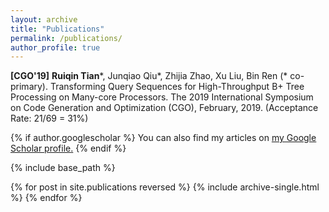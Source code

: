 ```yaml
---
layout: archive
title: "Publications"
permalink: /publications/
author_profile: true
---
```

<!-- <span style="color:gold">[CGO'19]</span> -->

**[CGO'19]** **Ruiqin Tian**\*, Junqiao Qiu\*, Zhijia Zhao, Xu Liu, Bin Ren (\* co-primary). Transforming Query Sequences for High-Throughput B+ Tree Processing on Many-core Processors. The 2019 International Symposium on Code Generation and Optimization (CGO), February, 2019. (Acceptance Rate: 21/69 = 31%)


{% if author.googlescholar %}
  You can also find my articles on <u><a href="{{author.googlescholar}}">my Google Scholar profile</a>.</u>
{% endif %}

{% include base_path %}

{% for post in site.publications reversed %}
  {% include archive-single.html %}
{% endfor %}
